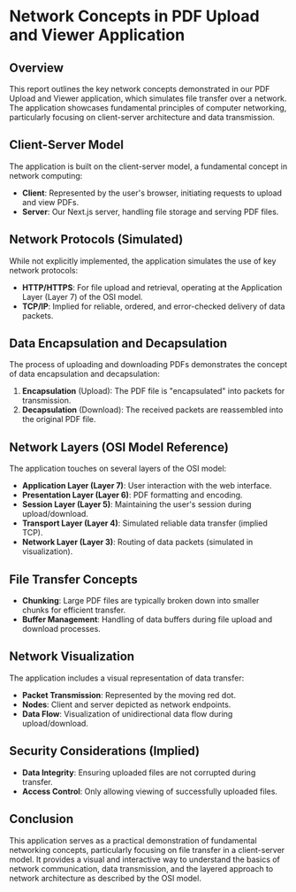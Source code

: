 # Network Concepts in PDF Upload and Viewer Application

## Overview
This report outlines the key network concepts demonstrated in our PDF Upload and Viewer application, which simulates file transfer over a network. The application showcases fundamental principles of computer networking, particularly focusing on client-server architecture and data transmission.

## Client-Server Model
The application is built on the client-server model, a fundamental concept in network computing:
- **Client**: Represented by the user's browser, initiating requests to upload and view PDFs.
- **Server**: Our Next.js server, handling file storage and serving PDF files.

## Network Protocols (Simulated)
While not explicitly implemented, the application simulates the use of key network protocols:
- **HTTP/HTTPS**: For file upload and retrieval, operating at the Application Layer (Layer 7) of the OSI model.
- **TCP/IP**: Implied for reliable, ordered, and error-checked delivery of data packets.

## Data Encapsulation and Decapsulation
The process of uploading and downloading PDFs demonstrates the concept of data encapsulation and decapsulation:
1. **Encapsulation** (Upload): The PDF file is "encapsulated" into packets for transmission.
2. **Decapsulation** (Download): The received packets are reassembled into the original PDF file.

## Network Layers (OSI Model Reference)
The application touches on several layers of the OSI model:
- **Application Layer (Layer 7)**: User interaction with the web interface.
- **Presentation Layer (Layer 6)**: PDF formatting and encoding.
- **Session Layer (Layer 5)**: Maintaining the user's session during upload/download.
- **Transport Layer (Layer 4)**: Simulated reliable data transfer (implied TCP).
- **Network Layer (Layer 3)**: Routing of data packets (simulated in visualization).

## File Transfer Concepts
- **Chunking**: Large PDF files are typically broken down into smaller chunks for efficient transfer.
- **Buffer Management**: Handling of data buffers during file upload and download processes.

## Network Visualization
The application includes a visual representation of data transfer:
- **Packet Transmission**: Represented by the moving red dot.
- **Nodes**: Client and server depicted as network endpoints.
- **Data Flow**: Visualization of unidirectional data flow during upload/download.

## Security Considerations (Implied)
- **Data Integrity**: Ensuring uploaded files are not corrupted during transfer.
- **Access Control**: Only allowing viewing of successfully uploaded files.

## Conclusion
This application serves as a practical demonstration of fundamental networking concepts, particularly focusing on file transfer in a client-server model. It provides a visual and interactive way to understand the basics of network communication, data transmission, and the layered approach to network architecture as described by the OSI model.

